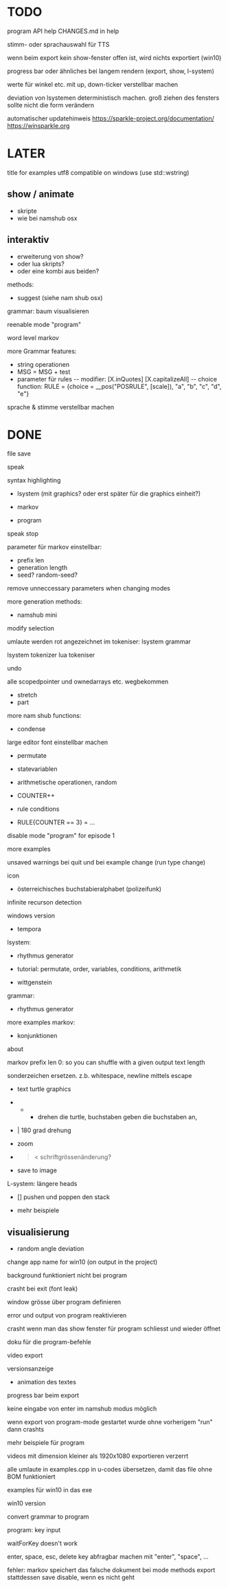 #  TODO

program API help
CHANGES.md in help

stimm- oder sprachauswahl für TTS

wenn beim export kein show-fenster offen ist, wird nichts exportiert (win10)

progress bar oder ähnliches bei langem rendern (export, show, l-system)

werte für winkel etc. mit up, down-ticker verstellbar machen

deviation von lsystemen deterministisch machen. groß ziehen des fensters sollte nicht die form verändern

automatischer updatehinweis
https://sparkle-project.org/documentation/
https://winsparkle.org


# LATER

title for examples utf8 compatible on windows (use std::wstring)

## show / animate
* skripte
* wie bei namshub osx

## interaktiv
* erweiterung von show?
* oder lua skripts?
* oder eine kombi aus beiden?

methods:
* suggest (siehe nam shub osx)

grammar: baum visualisieren

reenable mode "program"

word level markov


more Grammar features:
* string operationen
* MSG = MSG + test
* parameter für rules
-- modifier:    [X.inQuotes] [X.capitalizeAll]
-- choice function: RULE = {choice = __pos("POSRULE", [scale]), "a", "b", "c", "d", "e"}

sprache & stimme verstellbar machen


# DONE

file save

speak

syntax highlighting

- lsystem (mit graphics? oder erst später für die graphics einheit?)

- markov

- program

speak stop

parameter für markov einstellbar:
- prefix len
- generation length
- seed? random-seed?

remove unneccessary parameters when changing modes


more generation methods:
- namshub mini

modify selection


umlaute werden rot angezeichnet im tokeniser:
lsystem
grammar

lsystem tokenizer
lua tokeniser

undo

alle scopedpointer und ownedarrays etc. wegbekommen

* stretch
* part

more nam shub functions:
* condense

large editor font einstellbar machen

* permutate
* statevariablen

* arithmetische operationen, random
* COUNTER++

* rule conditions
* RULE{COUNTER == 3} = ...

disable mode "program" for episode 1

more examples

unsaved warnings bei quit
und bei example change (run type change)

icon

* österreichisches buchstabieralphabet (polizeifunk)

infinite recurson detection

windows version

* tempora

lsystem:
* rhythmus generator
* tutorial: permutate, order, variables, conditions, arithmetik

* wittgenstein

grammar:
* rhythmus generator


more examples
markov:
* konjunktionen

about

markov prefix len 0: so you can shuffle with a given output text length

sonderzeichen ersetzen. z.b. whitespace, newline mittels escape

* text turtle graphics
* + - drehen die turtle, buchstaben geben die buchstaben an,

* | 180 grad drehung

* zoom

* > < schriftgrössenänderung?

* save to image

L-system:
längere heads

* [] pushen und poppen den stack

* mehr beispiele


## visualisierung
* random angle deviation

change app name for win10 (on output in the project)

background funktioniert nicht bei program

crasht bei exit (font leak)

window grösse über program definieren

error und output von program reaktivieren

crasht wenn man das show fenster für program schliesst und wieder öffnet

doku für die program-befehle

video export

versionsanzeige

* animation des textes

progress bar beim export

keine eingabe von enter im namshub modus möglich

wenn export von program-mode gestartet wurde ohne vorherigem "run" dann crashts

mehr beispiele für program

videos mit dimension kleiner als 1920x1080 exportieren verzerrt

alle umlaute in examples.cpp in u-codes übersetzen, damit das file ohne BOM funktioniert

examples für win10 in das exe

win10 version

convert grammar to program

program: key input

waitForKey doesn't work

enter, space, esc, delete key abfragbar machen mit "enter", "space", ...

fehler: markov speichert das falsche dokument
bei mode methods export stattdessen
save disable, wenn es nicht geht
